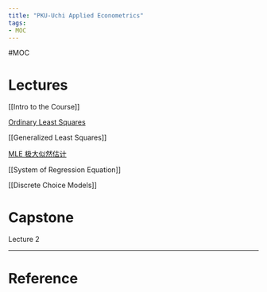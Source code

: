 ```yaml
---
title: "PKU-Uchi Applied Econometrics"
tags:
- MOC
---
```


#MOC 


# Lectures

[[Intro to the Course]]

[Ordinary Least Squares](Ordinary%20Least%20Squares.md)

[[Generalized Least Squares]]

[MLE 极大似然估计](MLE%20极大似然估计.md)

[[System of Regression Equation]] 

[[Discrete Choice Models]]

# Capstone

Lecture 2


---



# Reference 

